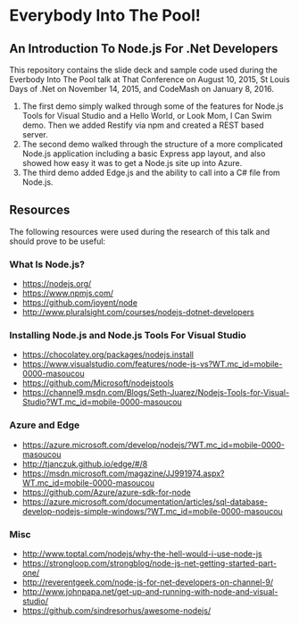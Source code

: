 # Everybody Into The Pool!

## An Introduction To Node.js For .Net Developers

This repository contains the slide deck and sample code used during the Everbody Into The Pool talk at That Conference on August 10, 2015, St Louis Days of .Net on November 14, 2015, and CodeMash on January 8, 2016.

1. The first demo simply walked through some of the features for Node.js Tools for Visual Studio and a Hello World, or Look Mom, I Can Swim demo. Then we added Restify via npm and created a REST based server.
2. The second demo walked through the structure of a more complicated Node.js application including a basic Express app layout, and also showed how easy it was to get a Node.js site up into Azure.
3. The third demo added Edge.js and the ability to call into a C# file from Node.js.

## Resources
The following resources were used during the research of this talk and should prove to be useful:

### What Is Node.js?
* https://nodejs.org/
* https://www.npmjs.com/
* https://github.com/joyent/node
* http://www.pluralsight.com/courses/nodejs-dotnet-developers

### Installing Node.js and Node.js Tools For Visual Studio
* https://chocolatey.org/packages/nodejs.install
* https://www.visualstudio.com/features/node-js-vs?WT.mc_id=mobile-0000-masoucou
* https://github.com/Microsoft/nodejstools
* https://channel9.msdn.com/Blogs/Seth-Juarez/Nodejs-Tools-for-Visual-Studio?WT.mc_id=mobile-0000-masoucou

### Azure and Edge
* https://azure.microsoft.com/develop/nodejs/?WT.mc_id=mobile-0000-masoucou
* http://tjanczuk.github.io/edge/#/8
* https://msdn.microsoft.com/magazine/JJ991974.aspx?WT.mc_id=mobile-0000-masoucou
* https://github.com/Azure/azure-sdk-for-node
* https://azure.microsoft.com/documentation/articles/sql-database-develop-nodejs-simple-windows/?WT.mc_id=mobile-0000-masoucou

### Misc
* http://www.toptal.com/nodejs/why-the-hell-would-i-use-node-js
* https://strongloop.com/strongblog/node-js-net-getting-started-part-one/
* http://reverentgeek.com/node-js-for-net-developers-on-channel-9/
* http://www.johnpapa.net/get-up-and-running-with-node-and-visual-studio/
* https://github.com/sindresorhus/awesome-nodejs/
